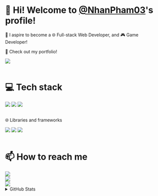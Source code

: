 <h1>👋 Hi! Welcome to <a href='https://github.com/NhanPham03'>@NhanPham03</a>'s profile!</h1>

<p>🔰 I aspire to become a 🌐 Full-stack Web Developer, and 🎮 Game Developer!</p>

<div>
    <p>👀 Check out my portfolio!</p>
    <div>
        <a href='https://lostveil.netlify.app/'>
            <img src='https://img.shields.io/badge/Netlify-00C7B7?style=for-the-badge&logo=netlify&logoColor=white' />
        </a>
    </div>
</div><br>

<div>
    <h1>💻 Tech stack</h1>
    <div>
        <img src='https://img.shields.io/badge/Node%20js-339933?style=for-the-badge&logo=nodedotjs&logoColor=white' />
        <img src='https://img.shields.io/badge/TypeScript-007ACC?style=for-the-badge&logo=typescript&logoColor=white' />
        <img src='https://img.shields.io/badge/JavaScript-323330?style=for-the-badge&logo=javascript&logoColor=F7DF1E' />
    </div><br>
    <div>
        <p>🌐 Libraries and frameworks</p>
        <div>
            <img src='https://img.shields.io/badge/React-20232A?style=for-the-badge&logo=react&logoColor=61DAFB' />
            <img src='https://img.shields.io/badge/Tailwind_CSS-38B2AC?style=for-the-badge&logo=tailwind-css&logoColor=white' />
            <img src='https://img.shields.io/badge/Express%20js-000000?style=for-the-badge&logo=express&logoColor=white' />
        </div>
    </div>
</div><br>

<div>
    <h1>📫 How to reach me</h1>
    <div>
        <a href='mailto:ph.nhan03@gmail.com'>
            <img src='https://img.shields.io/badge/Gmail-D14836?style=for-the-badge&logo=gmail&logoColor=white' />
        </a>
    </div>
    <div>
        <a href='https://lostveil.itch.io/'>
            <img src='https://img.shields.io/badge/Itch.io-FA5C5C?style=for-the-badge&logo=itchdotio&logoColor=white' />
        </a>
    </div>
    <div>
        <a href='https://www.linkedin.com/in/nhan-pham-2a5aab328/'>
            <img src='https://img.shields.io/badge/LinkedIn-0077B5?style=for-the-badge&logo=linkedin&logoColor=white' />
        </a>
    </div>
</div>

<details>
    <summary>GitHub Stats</summary>
    [![NhanPham03's GitHub Stats](https://lostveil-stats.vercel.app/api?username=NhanPham03&hide_title=true&show_icons=true&hide_border=true)](https://github.com/NhanPham03/github-readme-stats)
    [![Languanges](https://lostveil-stats.vercel.app/api/top-langs?username=NhanPham03&layout=compact&theme=monokai)](https://github.com/NhanPham03/github-readme-stats)
</details>
